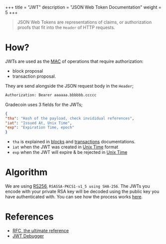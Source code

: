 +++
title = "JWT"
description = "JSON Web Token Documentation"
weight = 5
+++

> JSON Web Tokens are representations of claims, or authorization proofs that fit into the `Header` of HTTP requests.

# How?

JWTs are used as the [MAC](https://en.wikipedia.org/wiki/Message_authentication_code) of operations that require authorization:
- block proposal
- transaction proposal.

They are send alongside the JSON request body in the `Header`;

```html
Authorization: Bearer aaaaaa.bbbbbb.ccccc
```

Gradecoin uses 3 fields for the JWTs;

```json
{
"tha": "Hash of the payload, check invididual references",
"iat": "Issued At, Unix Time",
"exp": "Expiration Time, epoch"
}
```

- `tha` is explained in [blocks](@/block_docs.md) and [transactions](@/transaction_docs.md) documentations.
- `iat` when the JWT was created in [Unix Time](https://en.wikipedia.org/wiki/Unix_time) format
- `exp` when the JWT will expire & be rejected in [Unix Time](https://en.wikipedia.org/wiki/Unix_time)

# Algorithm
We are using [RS256](https://www.rfc-editor.org/rfc/rfc7518.html#section-3.1), `RSASSA-PKCS1-v1_5 using SHA-256`. The JWTs you encode with your private RSA key will be decoded using the public key you have authenticated with. You can see how the process works [here](https://jwt.io/).

# References
- [RFC, the ultimate reference](https://tools.ietf.org/html/rfc7519)
- [JWT Debugger](https://jwt.io/)

